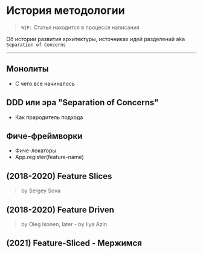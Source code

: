 

# История методологии
> `WIP:` Статья находится в процессе написания

Об истории развития архитектуры, источниках идей разделений aka `Separation of Concerns`

---

## Монолиты
- С чего все начиналось

## DDD или эра "Separation of Concerns"
- Как прародитель подхода

## Фиче-фреймворки
- Фиче-локаторы
- App.register(feature-name)

## (2018-2020) Feature Slices
> by Sergey Sova

## (2018-2020) Feature Driven
> by Oleg Isonen, later - by Ilya Azin

## (2021) Feature-Sliced - Мержимся
